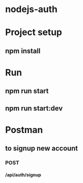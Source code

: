 # nodejs-auth

# Project setup

## npm install

# Run
## npm run start
## npm run start:dev
##
# Postman 

## to signup new account
###		POST
#### /api/auth/signup
